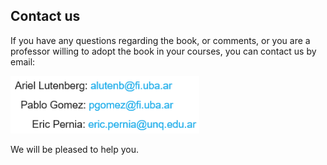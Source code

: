 ## Contact us

If you have any questions regarding the book, or comments, or you are a professor willing to adopt the book in your courses, you can contact us by email:  

<img src="https://github.com/armBookCodeExamples/ContactUs/blob/main/mails.png" width="60%">


We will be pleased to help you.
